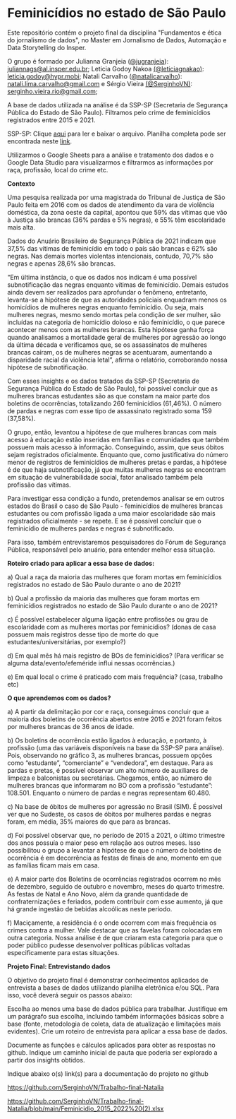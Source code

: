 # Feminicídios no estado de São Paulo
Este repositório contém o projeto final da disciplina "Fundamentos e ética do jornalismo de dados", no Master em Jornalismo de Dados, Automação e Data Storytelling do Insper. 

O grupo é formado por Julianna Granjeia ([@jugranjeia](https://github.com/jugranjeia)): juliannags@al.insper.edu.br; Leticia Godoy Nakoa [(@leticiagnakao)](https://github.com/leticiagnakao): leticia.godoy@hypr.mobi; Natali Carvalho ([@natalicarvalho](https://github.com/natalicarvalho)): natali.lima.carvalho@gmail.com e Sérgio Vieira [(@SerginhoVN)](https://github.com/SerginhoVN): serginho.vieira.rio@gmail.com; 

A base de dados utilizada na análise é da SSP-SP (Secretaria de Segurança Pública do Estado de São Paulo). Filtramos pelo crime de feminicídios registrados entre 2015 e 2021.

SSP-SP: Clique [aqui](https://github.com/SerginhoVN/Trabalho-final-Natalia/blob/main/Feminicidio_2015_2022%20(2).xlsx) para ler e baixar o arquivo.
Planilha completa pode ser encontrada neste [link](http://www.ssp.sp.gov.br/transparenciassp/Consulta.aspx).

Utilizarmos o Google Sheets para a análise e tratamento dos dados e o Google Data Studio para visualizarmos e filtrarmos as informações por raça, profissão, local do crime etc.

**Contexto**

Uma pesquisa realizada por uma magistrada do Tribunal de Justiça de São Paulo feita em 2016 com os dados de atendimento da vara de violência doméstica, da zona oeste da capital, apontou que 59% das vítimas que vão à Justiça são brancas (36% pardas e 5% negras), e 55% têm escolaridade mais alta.

Dados do Anuário Brasileiro de Segurança Pública de 2021 indicam que 37,5% das vítimas de feminicídio em todo o país são brancas e 62% são negras. Nas demais mortes violentas intencionais, contudo, 70,7% são negras e apenas 28,6% são brancas. 

“Em última instância, o que os dados nos indicam é uma possível subnotificação das negras enquanto vítimas de feminicídio. Demais estudos ainda devem ser realizados para aprofundar o fenômeno, entretanto, levanta-se a hipótese de que as autoridades policiais enquadram menos os homicídios de mulheres negras enquanto feminicídio. Ou seja, mais mulheres negras, mesmo sendo mortas pela condição de ser mulher, são incluídas na categoria de homicídio doloso e não feminicídio, o que parece acontecer menos com as mulheres brancas. Esta hipótese ganha força quando analisamos a mortalidade geral de mulheres por agressão ao longo da última década e verificamos que, se os assassinatos de mulheres brancas caíram, os de mulheres negras se acentuaram, aumentando a disparidade racial da violência letal”, afirma o relatório, corroborando nossa hipótese de subnotificação.
 
Com esses insights e os dados tratados da SSP-SP (Secretaria de Segurança Pública do Estado de São Paulo), foi possível concluir que as mulheres brancas estudantes são as que constam na maior parte dos boletins de ocorrências, totalizando 260 feminicídios (61,46%). O número de pardas e negras com esse tipo de assassinato registrado soma 159 (37,58%). 

O grupo, então, levantou a hipótese de que mulheres brancas com mais acesso à educação estão inseridas em famílias e comunidades que também possuem mais acesso à informação. Conseguindo, assim, que seus óbitos sejam registrados oficialmente. Enquanto que, como justificativa do número menor de registros de feminicídios de mulheres pretas e pardas, a hipótese é de que haja subnotificação, já que muitas mulheres negras se encontram em situação de vulnerabilidade social, fator analisado também pela profissão das vítimas.

Para investigar essa condição a fundo, pretendemos analisar se em outros estados do Brasil o caso de São Paulo - feminicídios de mulheres brancas estudantes ou com profissão ligada a uma maior escolaridade são mais registrados oficialmente - se repete. E se é possível concluir que o feminicídio de mulheres pardas e negras é subnotificado.

Para isso, também entrevistaremos pesquisadores do Fórum de Segurança Pública, responsável pelo anuário, para entender melhor essa situação.

**Roteiro criado para aplicar a essa base de dados:**

a) Qual a raça da maioria das mulheres que foram mortas em feminicídios registrados no estado de São Paulo durante o ano de 2021?

b)  Qual a profissão da maioria das mulheres que foram mortas em feminicídios registrados no estado de São Paulo durante o ano de 2021?

c) É possível estabelecer alguma ligação entre profissões ou grau de escolaridade com as mulheres mortas por feminicídios? (donas de casa possuem mais registros desse tipo de morte do que estudantes/universitárias, por exemplo?)

d) Em qual mês há mais registro de BOs de feminicídios? (Para verificar se alguma data/evento/efeméride influi nessas ocorrências.)

e) Em qual local o crime é praticado com mais frequência? (casa, trabalho etc)

**O que aprendemos com os dados?**

a) A partir da delimitação por cor e raça, conseguimos concluir que a maioria dos boletins de ocorrência abertos entre 2015 e 2021 foram feitos por mulheres brancas de 36 anos de idade.

b) Os boletins de ocorrência estão ligados à educação, e portanto, à profissão (uma das variáveis disponíveis na base da SSP-SP para análise). Pois, observando no gráfico 3, as mulheres brancas, possuem opções como “estudante”, “comerciante” e “vendedora”, em destaque. Para as pardas e pretas, é possível observar um alto número de auxiliares de limpeza e balconistas ou secretárias. Chegamos, então, ao número de mulheres brancas que informaram no BO com a profissão “estudante”: 108.501. Enquanto o número de pardas e negras representam 60.480.

c) Na base de óbitos de mulheres por agressão no Brasil (SIM). É possível ver que no Sudeste, os casos de óbitos por mulheres pardas e negras foram, em média, 35% maiores do que para as brancas.
 
d) Foi possível observar que, no período de 2015 a 2021, o último trimestre dos anos possuía o maior peso em relação aos outros meses. Isso possibilitou o grupo a levantar a hipótese de que o número de boletins de ocorrência é em decorrência as festas de finais de ano, momento em que as famílias ficam mais em casa.

e) A maior parte dos Boletins de ocorrências registrados ocorrem no mês de dezembro, seguido de outubro e novembro, meses do quarto trimestre. As festas de Natal e Ano Novo, além da grande quantidade de confraternizações e feriados, podem contribuir com esse aumento, já que há grande ingestão de bebidas alcoólicas neste período.

f) Maciçamente, a residência é o onde ocorrem com mais frequência os crimes contra a mulher. Vale destacar que as favelas foram colocadas em outra categoria. Nossa análise é de que criaram esta categoria para que o poder público pudesse desenvolver políticas públicas voltadas especificamente para estas situações. 

**Projeto Final: Entrevistando dados**

O objetivo do projeto final é demonstrar conhecimentos aplicados de entrevista a bases de dados utilizando planilha eletrônica e/ou SQL. Para isso, você deverá seguir os passos abaixo:

Escolha ao menos uma base de dados pública para trabalhar. Justifique em um parágrafo sua escolha, incluindo também informações básicas sobre a base (fonte, metodologia de coleta, data de atualização e limitações mais evidentes). Crie um roteiro de entrevista para aplicar a essa base de dados.

Documente as funções e cálculos aplicados para obter as respostas no github.
Indique um caminho inicial de pauta que poderia ser explorado a partir dos insights obtidos.

Indique abaixo o(s) link(s) para a documentação do projeto no github

https://github.com/SerginhoVN/Trabalho-final-Natalia

https://github.com/SerginhoVN/Trabalho-final-Natalia/blob/main/Feminicidio_2015_2022%20(2).xlsx
